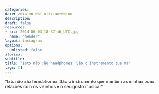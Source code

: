 ```yaml
---
categories:
date: 2014-06-03T18:37:46+00:00
description:
draft: false
resources:
- src: 2014-06-03_18-37-46_UTC.jpg
  name: "header"
layout: instagram
options:
  unlisted: false
stories:
subtitle:
title: "Isto não são headphones. São o instrumento que ma"
tags: []
---
```


"Isto não são headphones. São o instrumento que mantém as minhas boas relações com os vizinhos e o seu gosto musical."
